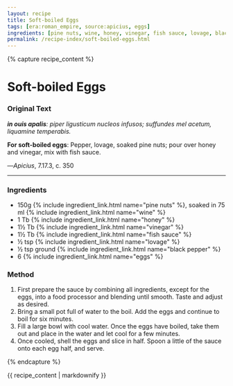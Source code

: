 ```yaml
---
layout: recipe
title: Soft-boiled Eggs
tags: [era:roman_empire, source:apicius, eggs]
ingredients: [pine nuts, wine, honey, vinegar, fish sauce, lovage, black pepper, eggs]
permalink: /recipe-index/soft-boiled-eggs.html
---
```


{% capture recipe_content %}
# Soft-boiled Eggs

### Original Text
***in ouis apalis**: piper ligusticum nucleos infusos; suffundes mel acetum, liquamine temperabis.*

**For soft-boiled eggs**: Pepper, lovage, soaked pine nuts; pour over honey and vinegar, mix with fish sauce.

—*Apicius*, 7.17.3, c. 350

___

<!-- TODO: Add description paragraph about eggs in Roman cuisine -->

### Ingredients
- 150g {% include ingredient_link.html name="pine nuts" %}, soaked in 75 ml {% include ingredient_link.html name="wine" %}
- 1 Tb {% include ingredient_link.html name="honey" %}
- 1½ Tb {% include ingredient_link.html name="vinegar" %}
- 1½ Tb {% include ingredient_link.html name="fish sauce" %}
- ½ tsp {% include ingredient_link.html name="lovage" %}
- ½ tsp ground {% include ingredient_link.html name="black pepper" %}
- 6 {% include ingredient_link.html name="eggs" %}

### Method
1. First prepare the sauce by combining all ingredients, except for the eggs, into a food processor and blending until smooth. Taste and adjust as desired.
2. Bring a small pot full of water to the boil. Add the eggs and continue to boil for six minutes.
3. Fill a large bowl with cool water. Once the eggs have boiled, take them out and place in the water and let cool for a few minutes.
4. Once cooled, shell the eggs and slice in half. Spoon a little of the sauce onto each egg half, and serve.

{% endcapture %}

{{ recipe_content | markdownify }} 